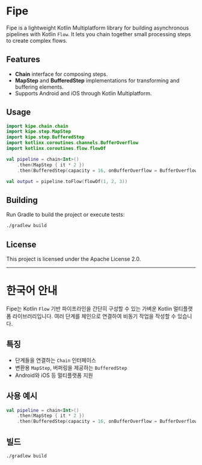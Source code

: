 # Fipe

Fipe is a lightweight Kotlin Multiplatform library for building asynchronous pipelines with Kotlin `Flow`. It lets you chain together small processing steps to create complex flows.

## Features

- **Chain** interface for composing steps.
- **MapStep** and **BufferedStep** implementations for transforming and buffering elements.
- Supports Android and iOS through Kotlin Multiplatform.

## Usage

```kotlin
import kipe.chain.chain
import kipe.step.MapStep
import kipe.step.BufferedStep
import kotlinx.coroutines.channels.BufferOverflow
import kotlinx.coroutines.flow.flowOf

val pipeline = chain<Int>()
    .then(MapStep { it * 2 })
    .then(BufferedStep(capacity = 16, onBufferOverflow = BufferOverflow.SUSPEND) { it + 1 })

val output = pipeline.toFlow(flowOf(1, 2, 3))
```

## Building

Run Gradle to build the project or execute tests:

```bash
./gradlew build
```

## License

This project is licensed under the Apache License 2.0.

---

# 한국어 안내

Fipe는 Kotlin `Flow` 기반 파이프라인을 간단히 구성할 수 있는 가벼운 Kotlin 멀티플랫폼 라이브러리입니다. 여러 단계를 체인으로 연결하여 비동기 작업을 작성할 수 있습니다.

## 특징

- 단계들을 연결하는 `Chain` 인터페이스
- 변환용 `MapStep`, 버퍼링을 제공하는 `BufferedStep`
- Android와 iOS 등 멀티플랫폼 지원

## 사용 예시

```kotlin
val pipeline = chain<Int>()
    .then(MapStep { it * 2 })
    .then(BufferedStep(capacity = 16, onBufferOverflow = BufferOverflow.SUSPEND) { it + 1 })
```

## 빌드

```bash
./gradlew build
```
